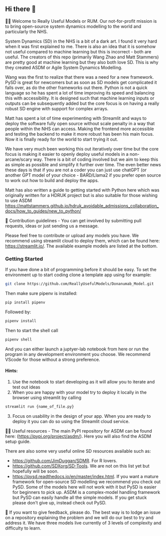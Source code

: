 ## Hi there 👋

🙋‍♀️ Welcome to Really Useful Models or RUM. Our not-for-profit mission is to bring open-source system dynamics modelling to the world and particularly the NHS.<br />

System Dynamics (SD) in the NHS is a bit of a dark art. I found it very hard when it was first explained to me. There is also an idea that it is somehow not useful compared to machine learning but this is incorrect - both are useful. The creators of this repo (primarily Wang Zhao and Matt Stammers) are pretty good at machine learning but they also both love SD. This is why they created ASDM or Agile System Dynamics Modelling.

Wang was the first to realize that there was a need for a new framework. PySD is great for newcomers but as soon as SD models get complicated it falls over, as do the other frameworks out there. Python is not a quick language so he has spent a lot of time improving its speed and balancing this with accessibility. It is designed such that machine learning inputs or outputs can be subsequently added but the core focus is on having a really robust SD engine with support for complex arrays. 

Matt has spent a lot of time experimenting with Streamlit and ways to deploy the software fully open source without scale penalty in a way that people within the NHS can access. Making the frontend more accessible and testing the backend to make it more robust has been his main focus. Now it is finally ready for the world to start trying it out.

We have very much been working this out iteratively over time but the core focus is making it easier to openly deploy useful models in a non-arcane/scary way. There is a bit of coding involved but we aim to keep this as simple as possible and simplify it further over time. The even better news these days is that if you are not a coder you can just use chatGPT (or another GPT model of your choice - BARD/Llama2 if you prefer open source to work out how to build and deploy the apps. 

Matt has also written a guide to getting started with Python here which was originally written for a HDRUK project but is also suitable for those wishing to use ASDM https://mattstammers.github.io/hdruk_avoidable_admissions_collaboration_docs/how_to_guides/new_to_python/

🌈 Contribution guidelines - You can get involved by submitting pull requests, ideas or just sending us a message.<br />

Please feel free to contribute or upload any models you have. We recommend using streamlit cloud to deploy them, which can be found here: https://streamlit.io/. The available example models are listed at the bottom. 

### Getting Started

If you have done a bit of programming before it should be easy. To set the environment up to start coding clone a template app using for example:

```sh
git clone https://github.com/ReallyUsefulModels/Donanumab_Model.git
```

Then make sure pipenv is installed:

```sh
pip install pipenv
```
Followed by:

```sh
pipenv install
```

Then to start the shell call
```sh
pipenv shell
```

And you can either launch a juptyer-lab notebook from here or run the program in any development environment you choose. We recommend VScode for those without a strong preference. 

#### Hints:
1. Use the notebook to start developing as it will allow you to iterate and test out ideas
2. When you are happy with your model try to deploy it locally in the browser using streamlit by calling

```python
streamlit run {name_of_file.py}
```

3. Focus on usability in the design of your app. When you are ready to deploy it you can do so using the Streamlit cloud service. 

👩‍💻 Useful resources - The main PyPI repository for ASDM can be found here: (https://pypi.org/project/asdm/). Here you will also find the ASDM setup guide.<br />

There are also some very useful online SD resources available such as: 

- https://github.com/JimDuggan/SDMR. For R lovers.
- https://github.com/SDXorg/SD-Tools. We are not on this list yet but hopefully will be soon.
- https://pysd.readthedocs.io/en/master/index.html. If you want a mature framework for open-source SD modelling we recommend you check out PySD. Some of the models here will not work with it but PySD is easier for beginners to pick up. ASDM is a complex-model handling framework but PySD can easily handle all the simple models. If you get stuck please don't give up, instead check out PySD.

🧙 If you want to give feedback, please do. The best way is to lodge an issue on a repository explaining the problem and we will do our best to try and address it. We have three models live currently of 3 levels of complexity and difficulty to learn.

